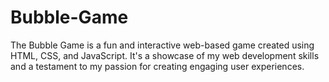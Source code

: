 # Bubble-Game
The Bubble Game is a fun and interactive web-based game created using HTML, CSS, and JavaScript. It's a showcase of my web development skills and a testament to my passion for creating engaging user experiences.
